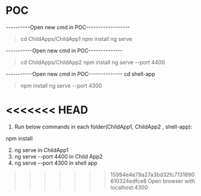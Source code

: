 # POC

----------Open new cmd in POC------------------
> cd ChildApps/ChildApp1
> npm install
>ng serve

-----------Open new cmd in POC--------------
> cd ChildApps/ChildApp2
> npm install
>ng serve --port 4400

-----------Open new cmd in POC--------------
cd shell-app
> npm install
>ng serve --port 4300

<<<<<<< HEAD
=======
1. Run below commands in each folder(ChildApp1, ChildApp2 , shell-app):

npm install

2. ng serve                 in ChildApp1
3. ng serve --port 4400     in Child App2
4. ng serve --port 4300     in shell app

>>>>>>> 15994e4e79a27a3bd32fc7131890610324edfce8
Open browser with localhost:4300
